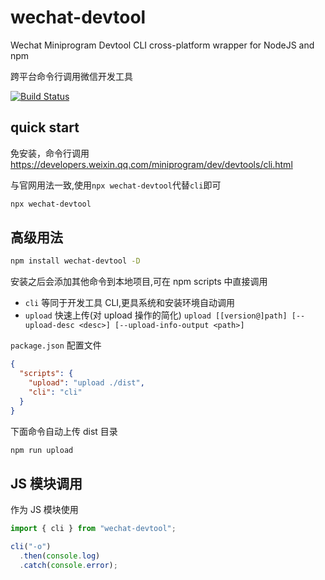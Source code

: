 # wechat-devtool

Wechat Miniprogram Devtool CLI cross-platform wrapper for NodeJS and npm

跨平台命令行调用微信开发工具

[![Build Status](https://travis-ci.org/NewFuture/miniprogram-cli.svg?branch=master)](https://travis-ci.org/NewFuture/miniprogram-cli)

## quick start

免安装，命令行调用
https://developers.weixin.qq.com/miniprogram/dev/devtools/cli.html

与官网用法一致,使用`npx wechat-devtool`代替`cli`即可

```bash
npx wechat-devtool
```

## 高级用法

```bash
npm install wechat-devtool -D
```

安装之后会添加其他命令到本地项目,可在 npm scripts 中直接调用

- `cli` 等同于开发工具 CLI,更具系统和安装环境自动调用
- `upload` 快速上传(对 upload 操作的简化) `upload [[version@]path] [--upload-desc <desc>] [--upload-info-output <path>]`

`package.json` 配置文件

```json
{
  "scripts": {
    "upload": "upload ./dist",
    "cli": "cli"
  }
}
```

下面命令自动上传 dist 目录

```bash
npm run upload
```

## JS 模块调用

作为 JS 模块使用

```js
import { cli } from "wechat-devtool";

cli("-o")
  .then(console.log)
  .catch(console.error);
```

